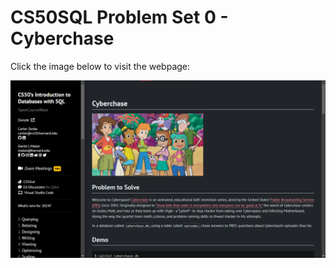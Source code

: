 # CS50SQL Problem Set 0 - Cyberchase

Click the image below to visit the webpage:

[![CS50QL Project](image.png)](https://cs50.harvard.edu/sql/2024/psets/0/cyberchase/)